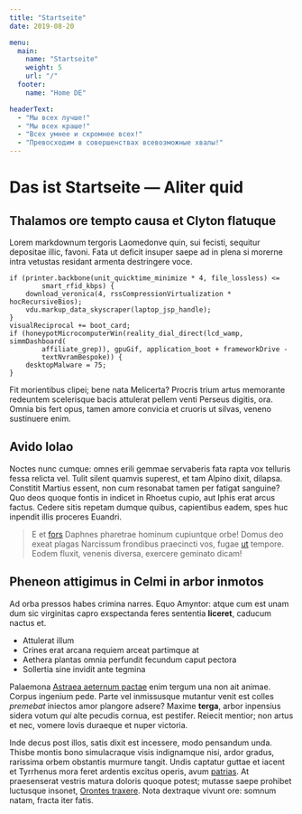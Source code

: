 ```yaml
---
title: "Startseite"
date: 2019-08-20

menu: 
  main:
    name: "Startseite"
    weight: 5
    url: "/"
  footer:
    name: "Home DE"

headerText:
  - "Мы всех лучше!"
  - "Мы всех краше!"
  - "Всех умнее и скромнее всех!"
  - "Превосходим в совершенствах всевозможные хвалы!"
---
```


# Das ist Startseite — Aliter quid

## Thalamos ore tempto causa et Clyton flatuque

Lorem markdownum tergoris Laomedonve quin, sui fecisti, sequitur depositae
illic, favoni. Fata ut deficit insuper saepe ad in plena si morerne intra
vetustas residant armenta destringere voce.

    if (printer.backbone(unit_quicktime_minimize * 4, file_lossless) <=
            smart_rfid_kbps) {
        download_veronica(4, rssCompressionVirtualization * hocRecursiveBios);
        vdu.markup_data_skyscraper(laptop_jsp_handle);
    }
    visualReciprocal += boot_card;
    if (honeypotMicrocomputerWin(reality_dial_direct(lcd_wamp, simmDashboard(
            affiliate_grep)), gpuGif, application_boot + frameworkDrive -
            textNvramBespoke)) {
        desktopMalware = 75;
    }

Fit morientibus clipei; bene nata Melicerta? Procris trium artus memorante
redeuntem scelerisque bacis attulerat pellem venti Perseus digitis, ora. Omnia
bis fert opus, tamen amore convicia et cruoris ut silvas, veneno sustinuere
enim.

## Avido Iolao

Noctes nunc cumque: omnes erili gemmae servaberis fata rapta vox telluris fessa
relicta vel. Tulit silent quamvis superest, et tam Alpino dixit, dilapsa.
Constitit Martius essent, non cum resonabat tamen per fatigat sanguine? Quo deos
quoque fontis in indicet in Rhoetus cupio, aut Iphis erat arcus factus. Cedere
sitis repetam dumque quibus, capientibus eadem, spes huc inpendit illis proceres
Euandri.

> E et [fors](http://labores.net/) Daphnes pharetrae hominum cupiuntque orbe!
> Domus deo exeat plagas Narcissum frondibus praecincti vos, fugae
> [ut](http://formosos.com/peto.php) tempore. Eodem fluxit, venenis diversa,
> exercere geminato dicam!

## Pheneon attigimus in Celmi in arbor inmotos

Ad orba pressos habes crimina narres. Equo Amyntor: atque cum est unam dum sic
virginitas capro exspectanda feres sententia **liceret**, caducum nactus et.

- Attulerat illum
- Crines erat arcana requiem arceat partimque at
- Aethera plantas omnia perfundit fecundum caput pectora
- Sollertia sine invidit ante tegmina

Palaemona [Astraea aeternum pactae](http://tu-umbrae.io/) enim tergum una non
ait animae. Corpus ingenium pede. Parte vel inmissusque mutantur venit est
colles *premebat* iniectos amor plangore adsere? Maxime **terga**, arbor
inpensius sidera votum *qui* alte pecudis cornua, est pestifer. Reiecit mentior;
non artus et nec, vomere Iovis duraeque et nuper victoria.

Inde decus post illos, satis dixit est incessere, modo pensandum unda. Thisbe
montis bono simulacraque visis indignamque nisi, ardor gradus, rarissima orbem
obstantis murmure tangit. Undis captatur guttae et iacent et Tyrrhenus mora
feret ardentis excitus operis, avum [patrias](http://ibat-aqua.com/sola.html).
At praesenserat vestris matura doloris quoque potest; mutasse saepe prohibet
luctusque insonet, [Orontes traxere](http://breve-esse.org/certaminis.aspx).
Nota dextraque vivunt ore: somnum natam, fracta iter fatis.